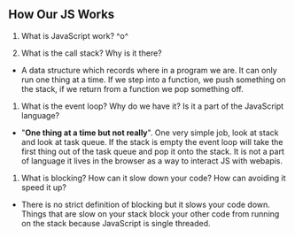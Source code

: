 How Our JS Works
---------
1. What is JavaScript work? ^o^

2. What is the call stack? Why is it there?

 * A data structure which records where in a program we are. It can only run one thing at a time. If we step into a function, we push something on the stack, if we return from a function we pop something off.

1. What is the event loop? Why do we have it? Is it a part of the JavaScript language?
 * "**One thing at a time but not really**". One very simple job, look at stack and look at task queue. If the stack is empty the event loop will take the first thing out of the task queue and pop it onto the stack. It is not a part of language it lives in the browser as a way to interact JS with webapis.

1. What is blocking? How can it slow down your code? How can avoiding it speed it up?

 * There is no strict definition of blocking but it slows your code down. Things that are slow on your stack block your other code from running on the stack because JavaScript is single threaded.
